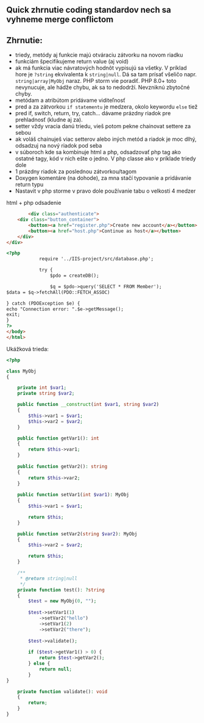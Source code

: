 ## Quick zhrnutie coding standardov nech sa vyhneme merge conflictom

## Zhrnutie:
- triedy, metódy aj funkcie majú otváraciu zátvorku na novom riadku
- funkciám špecifikujeme return value (aj void)
- ak má funkcia viac návratových hodnôt vypisujú sa všetky. V príklad hore je `?string`
  ekvivalenta k `string|null`. Dá sa tam prísať všeličo napr. `string|array|MyObj` naraz.
  PHP storm vie poradiť. PHP 8.0+ toto nevynucuje, ale hádže chybu, ak sa to nedodrží.
  Nevzniknú zbytočné chyby.
- metódam a atribútom pridávame viditeľnosť
- pred a za zátvorkou `if statementu` je medzera, okolo keywordu `else` tiež
- pred if, switch, return, try, catch... dávame prázdny riadok pre prehladnosť (kludne aj za).
- setter vždy vracia danú triedu, vieš potom pekne chainovat settere za sebou
- ak voláš chainuješ viac setterov alebo iných metód a riadok je moc dlhý,
  odsadzuj na nový riadok pod seba
- v súboroch kde sa kombinuje html a php, odsadzovať php tag ako ostatné tagy,
  kód v nich ešte o jedno. V php classe ako v príklade triedy dole
- 1 prázdny riadok za poslednou zátvorkou/tagom
- Doxygen komentáre (na dohode), za mna stačí typovanie a pridávanie return typu
- Nastavit v php storme v pravo dole používanie tabu o velkosti 4 medzer

html + php odsadenie
```html
        <div class="authenticate">
    <div class="button_container">
        <button><a href="register.php">Create new account</a></button>
        <button><a href="host.php">Continue as host</a></button>
    </div>
</div>

<?php
            require '../IIS-project/src/database.php';

            try {
                $pdo = createDB();

                $q = $pdo->query('SELECT * FROM Member');
$data = $q->fetchAll(PDO::FETCH_ASSOC)

} catch (PDOException $e) {
echo "Connection error: ".$e->getMessage();
exit;
}
?>
</body>
</html>

```

Ukážková trieda:
```php
<?php

class MyObj
{

	private int $var1;
	private string $var2;

	public function __construct(int $var1, string $var2)
	{
		$this->var1 = $var1;
		$this->var2 = $var2;
	}

	public function getVar1(): int
	{
		return $this->var1;
	}
	
	public function getVar2(): string
	{
		return $this->var2;
	}
	
	public function setVar1(int $var1): MyObj
	{
		$this->var1 = $var1;

		return $this;
	}

	public function setVar2(string $var2): MyObj
	{
		$this->var2 = $var2;

		return $this;
	}

	/**
	 * @return string|null
	 */
	private function test(): ?string
	{
		$test = new MyObj(0, "");
				
		$test->setVar1(1)
			->setVar2("hello")
			->setVar1(2)
			->setVar2("there");
			
		$test->validate();
		
		if ($test->getVar1() > 0) {
			return $test->getVar2();
		} else {
			return null;
		}
}

	private function validate(): void
	{
		return;
	}
}
```